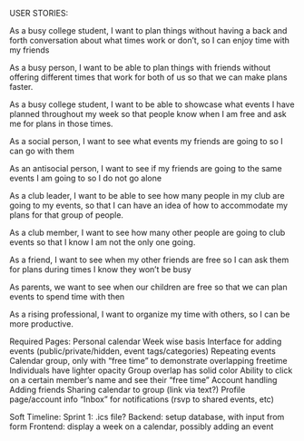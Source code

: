 USER STORIES:

As a busy college student, I want to plan things without having a back and forth conversation about what times work or don’t, so I can enjoy time with my friends

As a busy person, I want to be able to plan things with friends without offering different times that work for both of us so that we can make plans faster.

As a busy college student, I want to be able to showcase what events I have planned throughout my week so that people know when I am free and ask me for plans in those times.

As a social person, I want to see what  events my friends are going to so I can go with them

As an antisocial person, I want to see if my friends are going to the same events I am going to so I do not go alone

As a club leader, I want to be able to see how many people in my club are going to my events, so that I can have an idea of how to accommodate my plans for that group of people.

As a club member, I want to see how many other people are going to club events so that I know I am not the only one going.

As a friend, I want to see when my other friends are free so I can ask them for plans during times I know they won’t be busy

As parents, we want to see when our children are free so that we can plan events to spend time with then

As a rising professional, I want to organize my time with others, so I can be more productive.




Required Pages:
Personal calendar
	Week wise basis
	Interface for adding events (public/private/hidden, event tags/categories)
	Repeating events
Calendar group, only with “free time” to demonstrate overlapping freetime
	Individuals have lighter opacity
	Group overlap has solid color
	Ability to click on a certain member’s name and see their “free time”
Account handling
	Adding friends
	Sharing calendar to group (link via text?)
	Profile page/account info
	“Inbox” for notifications (rsvp to shared events, etc)
	

Soft Timeline:
Sprint 1: 
	.ics file?
	Backend: setup database, with input from form
	Frontend: display a week on a calendar, possibly adding an event
